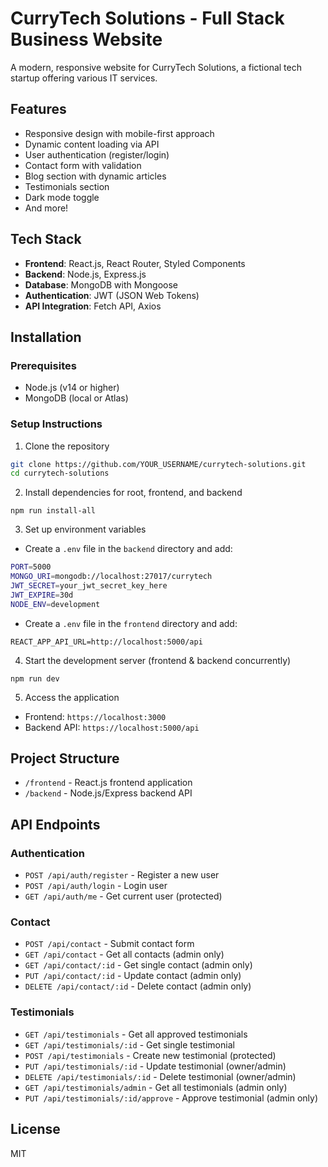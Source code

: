 # CurryTech Solutions - Full Stack Business Website

A modern, responsive website for CurryTech Solutions, a fictional tech startup offering various IT services.

## Features

- Responsive design with mobile-first approach
- Dynamic content loading via API
- User authentication (register/login)
- Contact form with validation
- Blog section with dynamic articles
- Testimonials section
- Dark mode toggle
- And more!

## Tech Stack

- **Frontend**: React.js, React Router, Styled Components
- **Backend**: Node.js, Express.js
- **Database**: MongoDB with Mongoose
- **Authentication**: JWT (JSON Web Tokens)
- **API Integration**: Fetch API, Axios

## Installation

### Prerequisites

- Node.js (v14 or higher)
- MongoDB (local or Atlas)

### Setup Instructions

1. Clone the repository

```bash
git clone https://github.com/YOUR_USERNAME/currytech-solutions.git
cd currytech-solutions
```

2. Install dependencies for root, frontend, and backend

`npm run install-all`

3. Set up environment variables

- Create a `.env` file in the `backend` directory and add:

```bash
PORT=5000
MONGO_URI=mongodb://localhost:27017/currytech
JWT_SECRET=your_jwt_secret_key_here
JWT_EXPIRE=30d
NODE_ENV=development
```

- Create a `.env` file in the `frontend` directory and add:

`REACT_APP_API_URL=http://localhost:5000/api`

4. Start the development server (frontend & backend concurrently)

`npm run dev`

5. Access the application

- Frontend: `https://localhost:3000`
- Backend API: `https://localhost:5000/api`

## Project Structure

- `/frontend` - React.js frontend application
- `/backend` - Node.js/Express backend API

## API Endpoints

### Authentication

- `POST /api/auth/register` - Register a new user
- `POST /api/auth/login` - Login user
- `GET /api/auth/me` - Get current user (protected)

### Contact

- `POST /api/contact` - Submit contact form
- `GET /api/contact` - Get all contacts (admin only)
- `GET /api/contact/:id` - Get single contact (admin only)
- `PUT /api/contact/:id` - Update contact (admin only)
- `DELETE /api/contact/:id` - Delete contact (admin only)

### Testimonials

- `GET /api/testimonials` - Get all approved testimonials
- `GET /api/testimonials/:id` - Get single testimonial
- `POST /api/testimonials` - Create new testimonial (protected)
- `PUT /api/testimonials/:id` - Update testimonial (owner/admin)
- `DELETE /api/testimonials/:id` - Delete testimonial (owner/admin)
- `GET /api/testimonials/admin` - Get all testimonials (admin only)
- `PUT /api/testimonials/:id/approve` - Approve testimonial (admin only)

## License

MIT
